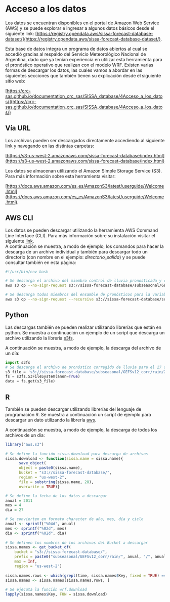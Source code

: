 # Acceso a los datos

Los datos se encuentran disponibles en el portal de Amazon Web Service (AWS) y se puede explorar e ingresar a algunos datos básicos desde el siguiente link: [https://registry.opendata.aws/sissa-forecast-database-dataset/](https://registry.opendata.aws/sissa-forecast-database-dataset/).  

Esta base de datos integra un programa de datos abiertos al cual se accedió gracias al respaldo del Servicio Meteorológico Nacional de Argentina, dado que ya tenían experiencia en utilizar esta herramienta para el pronóstico operativo que realizan con el modelo WRF. Existen varias formas de descargar los datos, las cuales vamos a abordar en las siguientes secciones que también tienen su explicación desde el siguiente sitio web:

[https://crc-sas.github.io/documentation_crc_sas/SISSA_database/4Acceso_a_los_datos/](https://crc-sas.github.io/documentation_crc_sas/SISSA_database/4Acceso_a_los_datos/)



## Vía URL

Los archivos pueden ser descargados directamente accediendo al siguiente link y navegando en las distintas carpetas: 

[https://s3-us-west-2.amazonaws.com/sissa-forecast-database/index.html](https://s3-us-west-2.amazonaws.com/sissa-forecast-database/index.html)


Los datos se almacenan utilizando el Amazon Simple Storage Service (S3). Para más información sobre esta herramienta visitar:

[https://docs.aws.amazon.com/es_es/AmazonS3/latest/userguide/Welcome.html](https://docs.aws.amazon.com/es_es/AmazonS3/latest/userguide/Welcome.html).

## AWS CLI

Los datos se pueden descargar utilizando la herramienta AWS Command Line Interface (CLI). Para más información sobre su instalación visitar el siguiente [link](https://docs.aws.amazon.com/cli/latest/userguide/getting-started-install.html).  
A continuación se muestra, a modo de ejemplo, los comandos para hacer la descarga de un archivo individual y también para descargar todo un directorio (con nombre en el ejemplo: *directorio_salida*) y se puede consultar también en esta página:

```bash
#!/usr/bin/env bash

# Se descarga el archivo del miembro control de lluvia pronosticada y corregido que inicializa el 27 de abril de 2011 al directorio_salida:
aws s3 cp --no-sign-request s3://sissa-forecast-database/subseasonal/GEFSv12_corr/rain/2011/20110427/rain_20110427_c00.nc directorio_salida

# Se descarga todos miembros del ensamble de pronósticos para la variable lluvia el 27 de abril de 2011 al directorio: directorio_salida:
aws s3 cp --no-sign-request --recursive s3://sissa-forecast-database/subseasonal/GEFSv12_corr/rain/2011/20110427/ directorio_salida
```

## Python

Las descargas también se pueden realizar utilizando librerías que están en python. Se muestra a continuación un ejemplo de un script que descarga un archivo utilizando la librería [s3fs](https://pypi.org/project/s3fs/).

A continuación se muestra, a modo de ejemplo, la descarga del archivo de un día:

```python
import s3fs
# Se descarga el archivo de pronóstico corregido de lluvia para el 27 de abril de 2011
s3_file = 's3://sissa-forecast-database/subseasonal/GEFSv12_corr/rain/2011/20110427/rain_20110427_c00.nc' 
fs = s3fs.S3FileSystem(anon=True)
data = fs.get(s3_file)
```

## R

También se pueden descargar utilizando librerías del lenguaje de programación R. Se muestra a continuación un script de ejemplo para descargar un dato utilizando la librería [aws](https://cran.r-project.org/web/packages/aws.s3/index.html).

A continuación se muestra, a modo de ejemplo, la descarga de todos los archivos de un día:

```R
library("aws.s3")
 
# Se define la función sissa.download para descarga de archivos
sissa.download <- function(sissa.name = sissa.name){
      save_object(
      object = paste0(sissa.name),
      bucket = "s3://sissa-forecast-database/",
      region = "us-west-2",
      file = substring(sissa.name, 28),
      overwrite = TRUE)}

# Se define la fecha de los datos a descargar
anual = 2011
mes = 4
dia = 27

# Se convierten en formato character de año, mes, día y ciclo
anual <- sprintf("%04d", anual)
mes <- sprintf("%02d", mes)
dia <- sprintf("%02d", dia)
 
# Se definen los nombres de los archivos del Bucket a descargar
sissa.names <- get_bucket_df(
    bucket = "s3://sissa-forecast-database/",
    prefix = paste0("subseasonal/GEFSv12_corr/rain/", anual, "/", anual, mes, dia, "/"),
    max = Inf,
    region = "us-west-2")
 
sissa.names.rows <- which(grepl(time, sissa.names$Key, fixed = TRUE) == TRUE)
sissa.names <- sissa.names[sissa.names.rows, ]
 
# Se ejecuta la función wrf.download 
lapply(sissa.names$Key, FUN = sissa.download)

```

